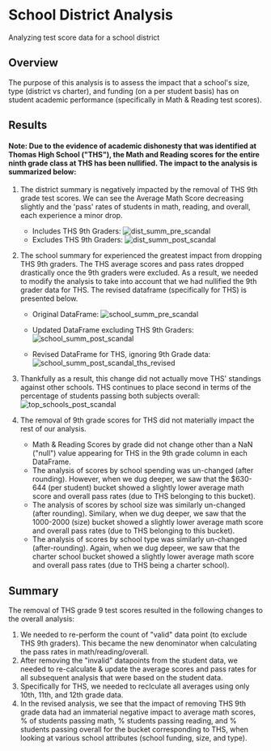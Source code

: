 # School District Analysis
Analyzing test score data for a school district

## Overview
The purpose of this analysis is to assess the impact that a school's size, type (district vs charter), and funding (on a per student basis) has on student academic performance (specifically in Math & Reading test scores). 


## Results
#### Note: Due to the evidence of academic dishonesty that was identified at Thomas High School ("THS"), the Math and Reading scores for the entire ninth grade class at THS has been nullified. The impact to the analysis is summarized below:
1. The district summary is negatively impacted by the removal of THS 9th grade test scores. We can see the Average Math Score decreasing slightly and the 'pass' rates of students in math, reading, and overall, each experience a minor drop.

    - Includes THS 9th Graders:
![dist_summ_pre_scandal](https://user-images.githubusercontent.com/97985062/154777484-a130beef-5111-498b-b276-09717066f6e0.png)
    - Excludes THS 9th Graders:
![dist_summ_post_scandal](https://user-images.githubusercontent.com/97985062/154777231-f162b783-b12f-4ca0-bf15-e5023e77e95b.png)


2. The school summary for experienced the greatest impact from dropping THS 9th graders. The THS average scores and pass rates dropped drastically once the 9th graders were excluded. As a result, we needed to modify the analysis to take into account that we had nullified the 9th grader data for THS. The revised dataframe (specifically for THS) is presented below.

    - Original DataFrame:
![school_summ_pre_scandal](https://user-images.githubusercontent.com/97985062/154777236-1a0cc104-f5e0-49f7-86ef-764244ee21e9.png)

    - Updated DataFrame excluding THS 9th Graders:
![school_summ_post_scandal](https://user-images.githubusercontent.com/97985062/154777240-33a371f3-68f9-41d1-bee3-4c1cca90afd7.png)

    - Revised DataFrame for THS, ignoring 9th Grade data:
![school_summ_post_scandal_ths_revised](https://user-images.githubusercontent.com/97985062/154777243-b680fc10-7661-41b1-8119-dd06ef7239b9.png)

3. Thankfully as a result, this change did not actually move THS' standings against other schools. THS continues to place second in terms of the percentage of students passing both subjects overall:
![top_schools_post_scandal](https://user-images.githubusercontent.com/97985062/154777277-1af81c4c-d275-4cad-9182-37ecedd3c556.png)


4. The removal of 9th grade scores for THS did not materially impact the rest of our analysis.
    - Math & Reading Scores by grade did not change other than a NaN ("null") value appearing for THS in the 9th grade column in each DataFrame.
    - The analysis of scores by school spending was un-changed (after rounding). However, when we dug deeper, we saw that the $630-644 (per student) bucket showed a slightly lower average math score and overall pass rates (due to THS belonging to this bucket).
    - The analysis of scores by school size was similarly un-changed (after rounding). Similary, when we dug deeper, we saw that the 1000-2000 (size) bucket showed a slightly lower average math score and overall pass rates (due to THS belonging to this bucket).
    - The analysis of scores by school type was similarly un-changed (after-rounding). Again, when we dug depeer, we saw that the charter school bucket showed a slightly lower average math score and overall pass rates (due to THS being a charter school).

## Summary
The removal of THS grade 9 test scores resulted in the following changes to the overall analysis:
1. We needed to re-perform the count of "valid" data point (to exclude THS 9th graders). This became the new denominator when calculating the pass rates in math/reading/overall.
2. After removing the "invalid" datapoints from the student data, we needed to re-calculate & update the average scores and pass rates for all subsequent analysis that were based on the student data.
3. Specifically for THS, we needed to reclculate all averages using only 10th, 11th, and 12th grade data. 
4. In the revised analysis, we see that the impact of removing THS 9th grade data had an immaterial negative impact to average math scores, % of students passing math, % students passing reading, and % students passing overall for the bucket corresponding to THS, when looking at various school attributes (school funding, size, and type).
